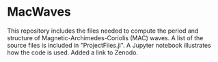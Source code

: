 # MacWaves
This repository includes the files needed to compute the period and structure of Magnetic-Archimedes-Coriolis (MAC) waves. A list of the source files is included in "ProjectFiles.jl". A Jupyter notebook illustrates how the code is used. Added a link to Zenodo.
